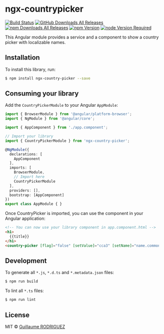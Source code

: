 # ngx-countrypicker

[![Build Status](https://travis-ci.org/guillaume-ro-fr/ngx-country-picker.svg?branch=master)](https://travis-ci.org/guillaume-ro-fr/guillaume-ro-fr/ngx-country-picker)
[![GitHub Downloads All Releases](https://img.shields.io/github/downloads/guillaume-ro-fr/ngx-country-picker/total.svg)](https://github.com/guillaume-ro-fr/ngx-country-picker)
[![npm Downloads All Releases](https://img.shields.io/npm/dw/ngx-country-picker.svg)](https://www.npmjs.com/package/ngx-country-picker)
[![npm Version](https://img.shields.io/npm/v/ngx-country-picker.svg)](https://www.npmjs.com/package/ngx-country-picker)
[![node Version Required](https://img.shields.io/node/v/ngx-country-picker.svg)](https://www.npmjs.com/package/ngx-country-picker)

This Angular module provides a service and a component to show a country picker with localizable names. 

## Installation

To install this library, run:

```bash
$ npm install ngx-country-picker --save
```

## Consuming your library

Add the `CountryPickerModule` to your Angular `AppModule`:

```typescript
import { BrowserModule } from '@angular/platform-browser';
import { NgModule } from '@angular/core';

import { AppComponent } from './app.component';

// Import your library
import { CountryPickerModule } from 'ngx-country-picker';

@NgModule({
  declarations: [
    AppComponent
  ],
  imports: [
    BrowserModule,
    // Import here
    CountryPickerModule
  ],
  providers: [],
  bootstrap: [AppComponent]
})
export class AppModule { }
```

Once CountryPicker is imported, you can use the component in your Angular application:

```html
<!-- You can now use your library component in app.component.html -->
<h1>
  {{title}}
</h1>
<country-picker [flag]="false" [setValue]="cca3" [setName]="name.common"></country-picker>
```

## Development

To generate all `*.js`, `*.d.ts` and `*.metadata.json` files:

```bash
$ npm run build
```

To lint all `*.ts` files:

```bash
$ npm run lint
```

## License

MIT © [Guillaume RODRIGUEZ](https://github.com/guillaume-ro-fr)
